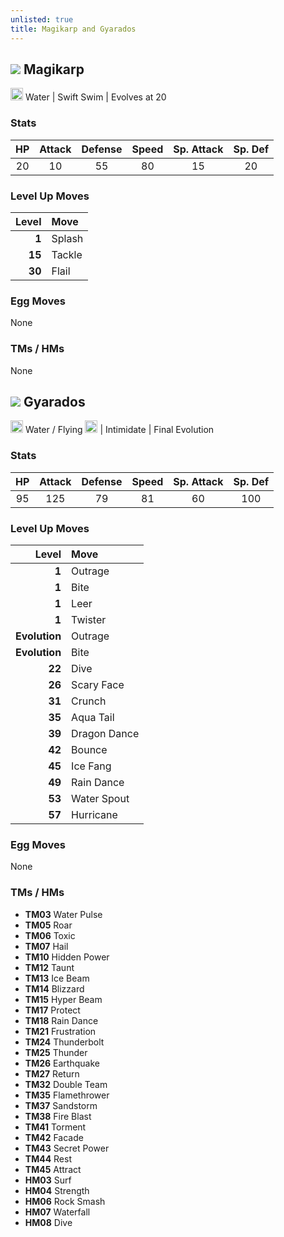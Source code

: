 ```yaml
---
unlisted: true
title: Magikarp and Gyarados
---
```

## ![](https://serebii.net/emerald/pokemon/129.png) Magikarp
<img src="https://archives.bulbagarden.net/media/upload/thumb/8/80/Water_icon_SwSh.png/64px-Water_icon_SwSh.png" width="20px" height="20px"> Water | Swift Swim | Evolves at 20

### Stats

| HP | Attack | Defense | Speed | Sp. Attack | Sp. Def |
|:---:|:---:|:---:|:---:|:---:|:---:|
| 20 | 10 | 55 | 80 | 15 | 20 |

### Level Up Moves

| Level | Move |
|---:|:---|
| **1** | Splash |
| **15** | Tackle |
| **30** | Flail |

### Egg Moves
None

### TMs / HMs
None

## ![](https://serebii.net/emerald/pokemon/130.png) Gyarados
<img src="https://archives.bulbagarden.net/media/upload/thumb/8/80/Water_icon_SwSh.png/64px-Water_icon_SwSh.png" width="20px" height="20px"> Water / Flying <img src="https://archives.bulbagarden.net/media/upload/thumb/b/b5/Flying_icon_SwSh.png/64px-Flying_icon_SwSh.png" width="20px" height="20px"> | Intimidate | Final Evolution

### Stats

| HP | Attack | Defense | Speed | Sp. Attack | Sp. Def |
|:---:|:---:|:---:|:---:|:---:|:---:|
| 95 | 125 | 79 | 81 | 60 | 100 |

### Level Up Moves

| Level | Move |
|---:|:---|
| **1** | Outrage |
| **1** | Bite |
| **1** | Leer |
| **1** | Twister |
| **Evolution** | Outrage |
| **Evolution** | Bite |
| **22** | Dive |
| **26** | Scary Face |
| **31** | Crunch |
| **35** | Aqua Tail |
| **39** | Dragon Dance |
| **42** | Bounce |
| **45** | Ice Fang |
| **49** | Rain Dance |
| **53** | Water Spout |
| **57** | Hurricane |

### Egg Moves
None

### TMs / HMs
- **TM03** Water Pulse
- **TM05** Roar
- **TM06** Toxic
- **TM07** Hail
- **TM10** Hidden Power
- **TM12** Taunt
- **TM13** Ice Beam
- **TM14** Blizzard
- **TM15** Hyper Beam
- **TM17** Protect
- **TM18** Rain Dance
- **TM21** Frustration
- **TM24** Thunderbolt
- **TM25** Thunder
- **TM26** Earthquake
- **TM27** Return
- **TM32** Double Team
- **TM35** Flamethrower
- **TM37** Sandstorm
- **TM38** Fire Blast
- **TM41** Torment
- **TM42** Facade
- **TM43** Secret Power
- **TM44** Rest
- **TM45** Attract
- **HM03** Surf
- **HM04** Strength
- **HM06** Rock Smash
- **HM07** Waterfall
- **HM08** Dive